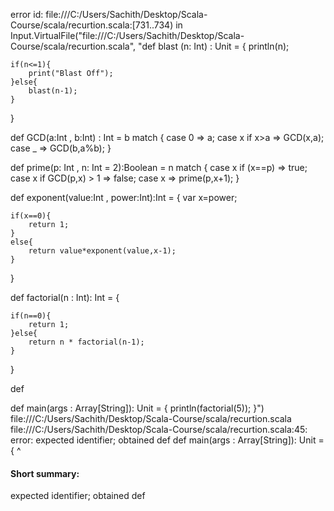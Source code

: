 error id: file:///C:/Users/Sachith/Desktop/Scala-Course/scala/recurtion.scala:[731..734) in Input.VirtualFile("file:///C:/Users/Sachith/Desktop/Scala-Course/scala/recurtion.scala", "def blast (n: Int) : Unit = {
    println(n);

    if(n<=1){
        print("Blast Off");
    }else{
        blast(n-1);
    }
}

def GCD(a:Int , b:Int) : Int = b match {
    case 0 => a;
    case x if x>a => GCD(x,a);
    case _ => GCD(b,a%b);
}

def prime(p: Int , n: Int = 2):Boolean = n match {
    case x if (x==p) => true;
    case x if GCD(p,x) > 1 => false;
    case x => prime(p,x+1);
}

def exponent(value:Int , power:Int):Int = {
    var x=power;
    
    if(x==0){
        return 1;
    }
    else{
        return value*exponent(value,x-1);
    }
}

def factorial(n : Int): Int = {

    if(n==0){
        return 1;
    }else{
        return n * factorial(n-1);
    }
}

def 

def main(args : Array[String]): Unit = {
    println(factorial(5));
}")
file:///C:/Users/Sachith/Desktop/Scala-Course/scala/recurtion.scala
file:///C:/Users/Sachith/Desktop/Scala-Course/scala/recurtion.scala:45: error: expected identifier; obtained def
def main(args : Array[String]): Unit = {
^
#### Short summary: 

expected identifier; obtained def